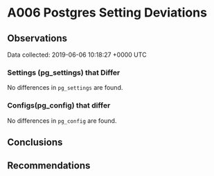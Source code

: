 # A006 Postgres Setting Deviations #

## Observations ##
Data collected: 2019-06-06 10:18:27 +0000 UTC  

### Settings (pg_settings) that Differ ###

No differences in `pg_settings` are found.

### Configs(pg_config) that differ ###

No differences in `pg_config` are found.



## Conclusions ##


## Recommendations ##

